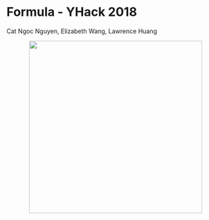 # Formula - YHack 2018
Cat Ngoc Nguyen, Elizabeth Wang, Lawrence Huang

<p align="center">
  <img align=center src="https://github.com/lawrenceh1850/formula/blob/master/Assets/Main_page_mockup.PNG" width="400" />
</p>

